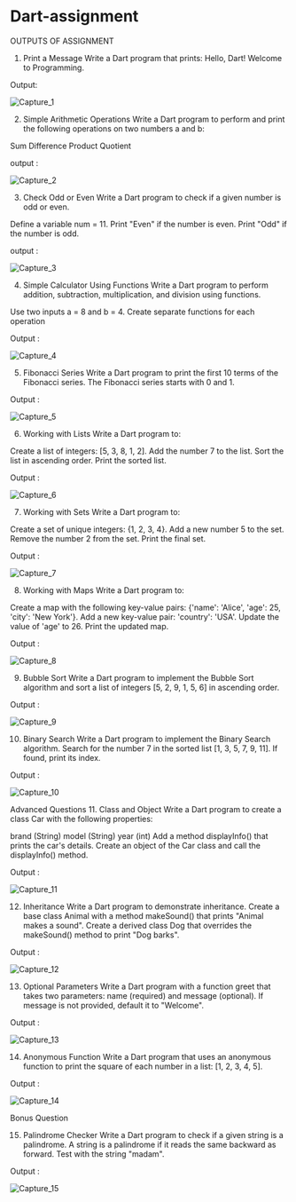 # Dart-assignment
OUTPUTS OF ASSIGNMENT
<br>
1. Print a Message Write a Dart program that prints: Hello, Dart! Welcome to Programming.

Output:

![Capture_1](https://github.com/user-attachments/assets/fcec0fa5-e182-4ec5-b729-01e6cc3cb861)

2. Simple Arithmetic Operations
Write a Dart program to perform and print the following operations on two numbers a and b:

Sum
Difference
Product
Quotient

output :

![Capture_2](https://github.com/user-attachments/assets/16fb46c2-4b33-462f-a062-a6d433f1f7cb)

3. Check Odd or Even
Write a Dart program to check if a given number is odd or even.

Define a variable num = 11.
Print "Even" if the number is even.
Print "Odd" if the number is odd.

output :

![Capture_3](https://github.com/user-attachments/assets/9c38d6b9-c636-4350-8709-6b8cdb4c0165)


4. Simple Calculator Using Functions
Write a Dart program to perform addition, subtraction, multiplication, and division using functions.

Use two inputs a = 8 and b = 4.
Create separate functions for each operation

Output :

![Capture_4](https://github.com/user-attachments/assets/6be9a507-62cd-4b16-b105-8a6827e71517)


5. Fibonacci Series
Write a Dart program to print the first 10 terms of the Fibonacci series.
The Fibonacci series starts with 0 and 1.

Output :

![Capture_5](https://github.com/user-attachments/assets/88b34ed1-6808-4f4b-bc90-74f01594775d)

6. Working with Lists
Write a Dart program to:

Create a list of integers: [5, 3, 8, 1, 2].
Add the number 7 to the list.
Sort the list in ascending order.
Print the sorted list.

Output :

![Capture_6](https://github.com/user-attachments/assets/73a851db-c19a-4bd0-a022-74d80af7d71f)

7. Working with Sets
Write a Dart program to:

Create a set of unique integers: {1, 2, 3, 4}.
Add a new number 5 to the set.
Remove the number 2 from the set.
Print the final set.

Output :

![Capture_7](https://github.com/user-attachments/assets/b7c00cc3-06d3-42c4-bc54-cdda9c7cde8f)

8. Working with Maps
Write a Dart program to:

Create a map with the following key-value pairs: {'name': 'Alice', 'age': 25, 'city': 'New York'}.
Add a new key-value pair: 'country': 'USA'.
Update the value of 'age' to 26.
Print the updated map.

Output :

![Capture_8](https://github.com/user-attachments/assets/f369b6df-a59a-41c8-82dd-ea68c846dd68)

9. Bubble Sort
Write a Dart program to implement the Bubble Sort algorithm and sort a list of integers [5, 2, 9, 1, 5, 6] in ascending order.

Output :

![Capture_9](https://github.com/user-attachments/assets/c449a12a-cb7c-4144-8892-416d5731af4b)

10. Binary Search
Write a Dart program to implement the Binary Search algorithm. Search for the number 7 in the sorted list [1, 3, 5, 7, 9, 11]. If found, print its index.

Output :

![Capture_10](https://github.com/user-attachments/assets/48b62331-074b-47d5-a072-a59bce8e3929)

Advanced Questions
11. Class and Object
Write a Dart program to create a class Car with the following properties:

brand (String)
model (String)
year (int)
Add a method displayInfo() that prints the car's details. Create an object of the Car class and call the displayInfo() method.

Output :

![Capture_11](https://github.com/user-attachments/assets/354a0076-a861-4a57-84d9-e4295ae6a658)

12. Inheritance
Write a Dart program to demonstrate inheritance. Create a base class Animal with a method makeSound() that prints "Animal makes a sound". Create a derived class Dog that overrides the makeSound() method to print "Dog barks".

Output :

![Capture_12](https://github.com/user-attachments/assets/c36c4437-2da8-4714-8a37-0757f1c70773)

13. Optional Parameters
Write a Dart program with a function greet that takes two parameters: name (required) and message (optional). If message is not provided, default it to "Welcome".

Output :

![Capture_13](https://github.com/user-attachments/assets/754125db-2d80-4671-ac67-19349d787142)

14. Anonymous Function
Write a Dart program that uses an anonymous function to print the square of each number in a list: [1, 2, 3, 4, 5].

Output :

![Capture_14](https://github.com/user-attachments/assets/cc9d752f-9b69-4387-99de-6680dcb942c5)

Bonus Question

15. Palindrome Checker
Write a Dart program to check if a given string is a palindrome. A string is a palindrome if it reads the same backward as forward. Test with the string "madam".

Output :

![Capture_15](https://github.com/user-attachments/assets/861dcd61-aaf6-439c-8516-ce6d1a48bd9c)



